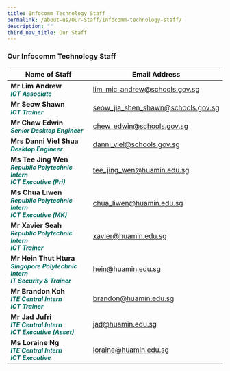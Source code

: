 ```yaml
---
title: Infocomm Technology Staff
permalink: /about-us/Our-Staff/infocomm-technology-staff/
description: ""
third_nav_title: Our Staff
---
```

### **Our Infocomm Technology Staff**


| Name of Staff | Email Address | 
| -------- | -------- |
| **Mr Lim Andrew** <br><b><i style="color:#016C62; font-size:14px;">ICT Associate</i></b>| lim_mic_andrew@schools.gov.sg     | 
|**Mr Seow  Shawn**<br><b><i style="color:#016C62; font-size:14px;">ICT Trainer</i></b>| seow_jia_shen_shawn@schools.gov.sg|
|**Mr Chew Edwin**<br><b><i style="color:#016C62;font-size:14px;">Senior Desktop Engineer</i></b> | chew_edwin@schools.gov.sg
|**Mrs Danni Viel Shua**<br><b><i style="color:#016C62;font-size:14px;">Desktop Engineer</i></b> | danni_viel@schools.gov.sg
|**Ms Tee Jing Wen**<br><b><i style="color:#016C62;font-size:14px;">Republic Polytechnic Intern<br>ICT Executive (Pri)</i></b>| tee_jing_wen@huamin.edu.sg
|**Ms Chua Liwen**<br><b><i style="color:#016C62;font-size:14px;">Republic Polytechnic Intern<br>ICT Executive (MK)</i></b>| chua_liwen@huamin.edu.sg
|**Mr Xavier Seah**<br><b><i style="color:#016C62;font-size:14px;">Republic Polytechnic Intern<br>ICT Trainer</i></b>| xavier@huamin.edu.sg
|**Mr Hein Thut Htura**<br><b><i style="color:#016C62;font-size:14px;">Singapore Polytechnic Intern<br>IT Security &amp; Trainer</i></b>| hein@huamin.edu.sg
|**Mr Brandon Koh**<br><b><i style="color:#016C62;font-size:14px;">ITE Central Intern<br>ICT Trainer</i></b>| brandon@huamin.edu.sg
|**Mr Jad Jufri**<br><b><i style="color:#016C62;font-size:14px;">ITE Central Intern<br>ICT Executive (Asset)</i></b>| jad@huamin.edu.sg
|**Ms Loraine Ng**<br><b><i style="color:#016C62;font-size:14px;">ITE Central Intern<br>ICT Executive</i></b>| loraine@huamin.edu.sg